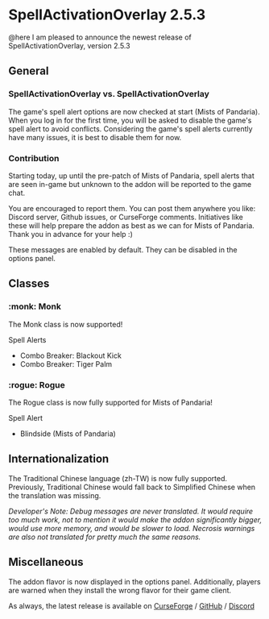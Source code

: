 # SpellActivationOverlay 2.5.3
@here I am pleased to announce the newest release of SpellActivationOverlay, version 2.5.3
## General
### SpellActivationOverlay vs. SpellActivationOverlay
The game's spell alert options are now checked at start (Mists of Pandaria). When you log in for the first time, you will be asked to disable the game's spell alert to avoid conflicts. Considering the game's spell alerts currently have many issues, it is best to disable them for now.
### Contribution
Starting today, up until the pre-patch of Mists of Pandaria, spell alerts that are seen in-game but unknown to the addon will be reported to the game chat.

You are encouraged to report them. You can post them anywhere you like: Discord server, Github issues, or CurseForge comments. Initiatives like these will help prepare the addon as best as we can for Mists of Pandaria. Thank you in advance for your help :)

These messages are enabled by default. They can be disabled in the options panel.
## Classes
### :monk:  Monk
The Monk class is now supported!

Spell Alerts
- Combo Breaker: Blackout Kick
- Combo Breaker: Tiger Palm
### :rogue:  Rogue
The Rogue class is now fully supported for Mists of Pandaria!

Spell Alert
- Blindside (Mists of Pandaria)
## Internationalization
The Traditional Chinese language (zh-TW) is now fully supported. Previously, Traditional Chinese would fall back to Simplified Chinese when the translation was missing.

_Developer's Note: Debug messages are never translated. It would require too much work, not to mention it would make the addon significantly bigger, would use more memory, and would be slower to load. Necrosis warnings are also not translated for pretty much the same reasons._
## Miscellaneous
The addon flavor is now displayed in the options panel. Additionally, players are warned when they install the wrong flavor for their game client.

As always, the latest release is available on [CurseForge](https://www.curseforge.com/wow/addons/spellactivationoverlay) / [GitHub](https://github.com/ennvina/spellactivationoverlay/releases/latest) / [Discord](https://discord.com/channels/1013194771969355858/1379111832207228938)